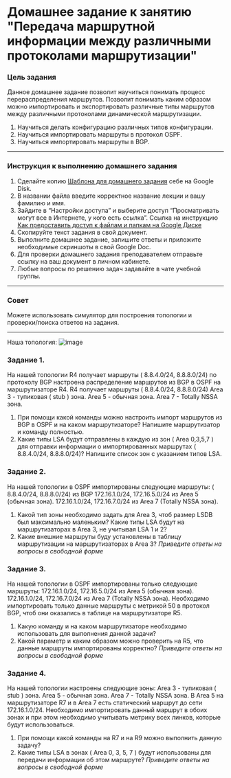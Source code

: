 # Домашнее задание к занятию "Передача маршрутной информации между различными протоколами маршрутизации"

### Цель задания

Данное домашнее задание позволит научиться понимать процесс перераспределения маршрутов. Позволит понимать каким образом можно импортировать и экспортировать различные типы маршрутов между различными протоколами динамической маршрутизации.

1) Научиться делать конфигурацию различных типов конфигурации.
2) Научиться импортировать маршруты в протокол OSPF.
3) Научиться импортировать маршруты в BGP.

------

### Инструкция к выполнению домашнего задания

1. Сделайте копию [Шаблона для домашнего задания](https://docs.google.com/document/d/1youKpKm_JrC0UzDyUslIZW2E2bIv5OVlm_TQDvH5Pvs/edit) себе на Google Disk.
2. В названии файла введите корректное название лекции и вашу фамилию и имя.
3. Зайдите в “Настройки доступа” и выберите доступ “Просматривать могут все в Интернете, у кого есть ссылка”.  Ссылка на инструкцию [Как предоставить доступ к файлам и папкам на Google Диске](https://support.google.com/docs/answer/2494822?hl=ru&co=GENIE.Platform%3DDesktop)
4. Скопируйте текст задания в свой документ.
5. Выполните домашнее задание, запишите ответы и приложите необходимые скриншоты в свой Google Doc.
6. Для проверки домашнего задания преподавателем отправьте ссылку на ваш документ в личном кабинете.
7. Любые вопросы по решению задач задавайте в чате учебной группы.

---

### Совет
Можете использовать симулятор для построения топологии и проверки/поиска ответов на задания. 

------
Наша топология:
![image](https://user-images.githubusercontent.com/51816695/154713259-4202c075-9223-441f-bdba-f81895cd6690.png)

### Задание 1. 
На нашей топологии  R4 получает маршруты ( 8.8.4.0/24, 8.8.8.0/24) по протоколу BGP
настроена распределение маршрутов из BGP в OSPF на маршрутизаторе R4. R4 получает маршруты ( 8.8.4.0/24, 8.8.8.0/24)
Area 3 - тупиковая ( stub ) зона.
Area 5 - обычная зона.
Area 7 - Totally NSSA зона.
1) При помощи какой команды можно настроить импорт маршрутов из BGP в OSPF и на каком маршрутизаторе? Напишите маршрутизатор и команду полностью.
2) Какие типы LSA будут отправлены в каждую из зон ( Area 0,3,5,7 ) для отправки информации о импортированных маршрутах ( 8.8.4.0/24, 8.8.8.0/24)? Напишите список зон с указанием типов LSA.

### Задание 2.
На нашей топологии в OSPF импортированы следующие маршруты:
( 8.8.4.0/24, 8.8.8.0/24) из BGP
172.16.1.0/24, 172.16.5.0/24 из Area 5 (обычная зона).
172.16.1.0/24, 172.16.7.0/24 из Area 7 (Totally NSSA зона).
1) Какой тип зоны необходимо задать для Area 3, чтоб размер LSDB был максимально маленьким? Какие типы LSA будут на маршрутизаторах в Area 3, не учитывая LSA 1 и 2? 
2) Какие внешние маршруты буду установлены в таблицу маршрутизации на маршрутизаторах в Area 3?
*Приведите ответы на вопросы в свободной форме*

### Задание 3.
На нашей топологии в OSPF импортированы только следующие маршруты:
172.16.1.0/24, 172.16.5.0/24 из Area 5 (обычная зона).
172.16.1.0/24, 172.16.7.0/24 из Area 7 (Totally NSSA зона).
Необходимо импортировать только данные маршруты  с метрикой 50 в протокол BGP, чтоб они оказались в таблице на маршрутизаторе R5.
1) Какую команду и на каком маршрутизаторе необходимо использовать для выполнения данной задачи? 
2) Какой параметр и каким образом можно проверить на R5, что данные маршруты импортированы корректно?
*Приведите ответы на вопросы в свободной форме*

### Задание 4.
На нашей топологии настроены следующие зоны:
Area 3 - тупиковая ( stub ) зона.
Area 5 - обычная зона.
Area 7 - Totally NSSA зона.
В Area 5 на маршрутизаторе R7 и в Area 7 есть статический маршрут до сети 172.16.1.0/24. Необходимо импортировать данный маршрут в обоих зонах и при этом необходимо учитывать метрику всех линков, которые будут использоваться. 
1) При помощи какой команды на R7 и на R9 можно выполнить данную задачу? 
2) Какие типы LSA в зонах ( Area 0, 3, 5, 7 ) будут использованы для передачи информации об этом маршруте? 
*Приведите ответы на вопросы в свободной форме*

